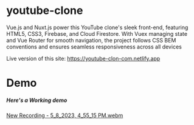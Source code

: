 # youtube-clone

Vue.js and Nuxt.js power this YouTube clone's sleek front-end, featuring HTML5, CSS3, Firebase, and Cloud Firestore. With Vuex managing state and Vue Router for smooth navigation, the project follows CSS BEM conventions and ensures seamless responsiveness across all devices


Live version of this site: https://youtube-clon-com.netlify.app

# Demo

##### Here's a Working demo
[New Recording - 5_8_2023, 4_55_15 PM.webm](https://user-images.githubusercontent.com/97788837/236807757-6f314f53-071c-4d97-b6b3-754cdcdd6314.webm)
